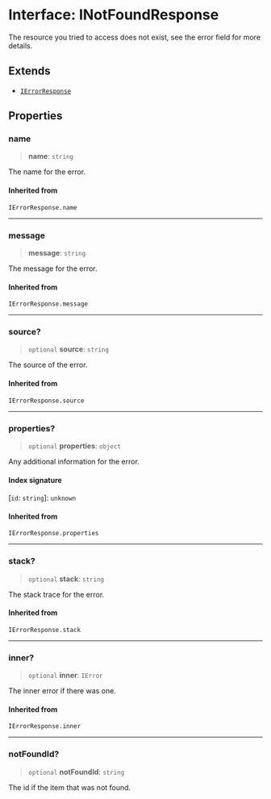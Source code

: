 # Interface: INotFoundResponse

The resource you tried to access does not exist, see the error field for more details.

## Extends

- [`IErrorResponse`](../type-aliases/IErrorResponse.md)

## Properties

### name

> **name**: `string`

The name for the error.

#### Inherited from

`IErrorResponse.name`

***

### message

> **message**: `string`

The message for the error.

#### Inherited from

`IErrorResponse.message`

***

### source?

> `optional` **source**: `string`

The source of the error.

#### Inherited from

`IErrorResponse.source`

***

### properties?

> `optional` **properties**: `object`

Any additional information for the error.

#### Index signature

 \[`id`: `string`\]: `unknown`

#### Inherited from

`IErrorResponse.properties`

***

### stack?

> `optional` **stack**: `string`

The stack trace for the error.

#### Inherited from

`IErrorResponse.stack`

***

### inner?

> `optional` **inner**: `IError`

The inner error if there was one.

#### Inherited from

`IErrorResponse.inner`

***

### notFoundId?

> `optional` **notFoundId**: `string`

The id if the item that was not found.
